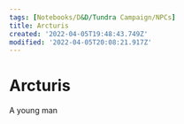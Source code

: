 ```yaml
---
tags: [Notebooks/D&D/Tundra Campaign/NPCs]
title: Arcturis
created: '2022-04-05T19:48:43.749Z'
modified: '2022-04-05T20:08:21.917Z'
---
```


# Arcturis

A young man
